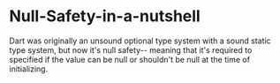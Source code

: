 # Null-Safety-in-a-nutshell

Dart was originally an unsound optional type system with a sound static type system, but now it's null safety-- meaning that it's required to specified if the value can be null or shouldn't be null at the time of initializing. 
